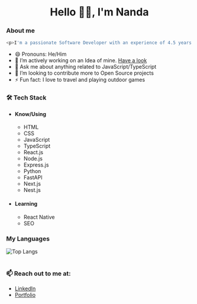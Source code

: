 <h1 align="center">Hello 👋🏻, I'm Nanda</h1>

### About me

```javascript
<p>I'm a passionate Software Developer with an experience of 4.5 years in Full-stack web development</p>
```

- 😄 Pronouns: He/Him
- 🔭 I’m actively working on an Idea of mine. [Have a look](https://easyonlinetools.org/)
- 💬 Ask me about anything related to JavaScript/TypeScript
- 👯 I’m looking to contribute more to Open Source projects
- ⚡ Fun fact: I love to travel and playing outdoor games

### 🛠 Tech Stack

  - #### Know/Using
    - HTML
    - CSS
    - JavaScript
    - TypeScript
    - React.js
    - Node.js
    - Express.js
    - Python
    - FastAPI
    - Next.js
    - Nest.js

  - #### Learning
    - React Native
    - SEO

### My Languages
![Top Langs](https://github-readme-stats.vercel.app/api/top-langs/?username=nandavikas&langs_count_private=true&show_icons=true&theme=radical&layout=compact)<br><br>

### 📫 Reach out to me at:
  - [LinkedIn](https://www.linkedin.com/in/nandavikas/)
  - [Portfolio](https://nandavikas.com/)






